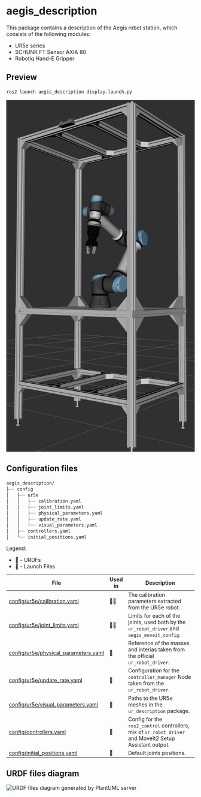 # aegis_description

This package contains a description of the Aegis robot station, which consists of the following modules:
- UR5e series
- SCHUNK FT Sensor AXIA 80
- Robotiq Hand-E Gripper

## Preview

```bash
ros2 launch aegis_description display.launch.py
```

![aegis_preview](./docs/aegis_preview.png)

## Configuration files

```
aegis_description/
├── config
│   ├── ur5e
│   │   ├── calibration.yaml
│   │   ├── joint_limits.yaml
│   │   ├── physical_parameters.yaml
│   │   ├── update_rate.yaml
│   │   └── visual_parameters.yaml
│   ├── controllers.yaml
│   └── initial_positions.yaml
```

Legend:
* 📜 - URDFs
* 🚀 - Launch Files

| File                                                                           | Used in | Description                                                                                             |
| ------------------------------------------------------------------------------ | ------- | ------------------------------------------------------------------------------------------------------- |
| [config/ur5e/calibration.yaml](./config/ur5e/calibration.yaml)                 | 📜🚀    | The calibration parameters extracted from the UR5e robot.                                               |
| [config/ur5e/joint_limits.yaml](./config/ur5e/joint_limits.yaml)               | 📜🚀    | Limits for each of the joints, used both by the `ur_robot_driver` and `aegis_moveit_config`.            |
| [config/ur5e/physical_parameters.yaml](./config/ur5e/physical_parameters.yaml) | 📜      | Reference of the masses and interias taken from the official `ur_robot_driver`.                         |
| [config/ur5e/update_rate.yaml](./config/ur5e/update_rate.yaml)                 | 🚀      | Configuration for the `controller_manager` Node taken from the `ur_robot_driver`.                       |
| [config/ur5e/visual_parameters.yaml](./config/ur5e/visual_parameters.yaml)     | 📜      | Paths to the UR5e meshes in the `ur_description` package.                                               |
| [config/controllers.yaml](./config/controllers.yaml)                           | 🚀      | Config for the `ros2_control` controllers, mix of `ur_robot_driver` and MoveIt2 Setup Assistant output. |
| [config/initial_positions.yaml](./config/initial_positions.yaml)               | 📜      | Default joints positions.                                                                               |



## URDF files diagram

![URDF files diagram generated by PlantUML server](http://www.plantuml.com/plantuml/proxy?cache=no&src=https://raw.github.com/AGH-CEAI/aegis_ros/refs/heads/feature/fake_hardware_flag/aegis_description/urdfs_diagram.plantuml)
